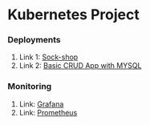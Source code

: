 # Kubernetes Project

### Deployments

1. Link 1: [Sock-shop](https://sock-shop.ekene.tech)
2. Link 2: [Basic CRUD App with MYSQL](https://web-app.ekene.tech)

### Monitoring
1. Link: [Grafana](https://grafana.ekene.tech)
2. Link: [Prometheus](https://prometheus.ekene.tech)



